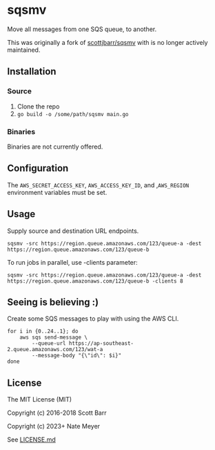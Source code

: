 # sqsmv

Move all messages from one SQS queue, to another.

This was originally a fork of [scottjbarr/sqsmv](https://github.com/scottjbarr/sqsmv.git) with is no longer actively maintained. 

## Installation

### Source

1. Clone the repo
1. `go build -o /some/path/sqsmv main.go`


### Binaries

Binaries are not currently offered.

## Configuration

The `AWS_SECRET_ACCESS_KEY`, `AWS_ACCESS_KEY_ID`, and ,`AWS_REGION`
environment variables must be set.


## Usage

Supply source and destination URL endpoints.

    sqsmv -src https://region.queue.amazonaws.com/123/queue-a -dest https://region.queue.amazonaws.com/123/queue-b

To run jobs in parallel, use -clients parameter:

    sqsmv -src https://region.queue.amazonaws.com/123/queue-a -dest https://region.queue.amazonaws.com/123/queue-b -clients 8

## Seeing is believing :)

Create some SQS messages to play with using the AWS CLI.

    for i in {0..24..1}; do
        aws sqs send-message \
            --queue-url https://ap-southeast-2.queue.amazonaws.com/123/wat-a
            --message-body "{\"id\": $i}"
    done


## License

The MIT License (MIT)

Copyright (c) 2016-2018 Scott Barr

Copyright (c) 2023+     Nate Meyer

See [LICENSE.md](LICENSE.md)
